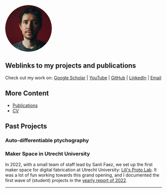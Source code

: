 <style>
@media (prefers-color-scheme: dark) {
  body {
    background-color: #1e1e1e;
    color: #f0f0f0;
  }

  a {
    color: #4dbbff;
  }

  h1, h2, h3, h4, h5, h6 {
    color: #f0f0f0;
  }

  pre, code {
    background-color: #2d2d2d;
    border: 1px solid #444;
  }

  strong {
    color: #f0f0f0;
  }
}
</style>

<img src="/assets/img/me.png" alt="Jacob Seifert" style="width: 150px; border-radius: 50%;">

## Weblinks to my projects and publications

Check out my work on: 
[Google Scholar](https://scholar.google.com/citations?user=Ag36EtoAAAAJ) | [YouTube](https://www.youtube.com/@JacobSeifert) | [GitHub](https://github.com/Duxon) | [LinkedIn](https://www.linkedin.com/in/jacob-seifert-458933152/) | [Email](mailto:derduxon+github.io@gmail.com)

## More Content

*   [Publications](/publications)
*   [CV](/assets/pdf/CV.pdf)

## Past Projects
### Auto-differentiable ptychography

### Maker Space in Utrecht University
In 2022, with a small team of staff lead by Sanli Faez, we set up the first maker space for digital fabrication at Utrecht University: [Lili's Proto Lab](https://www.uu.nl/en/research/lilis-proto-lab). It was a lot of fun working towards this grand opening, and I documented the first wave of (student) projects in the [yearly report of 2022](https://github.com/LilisProtoLab/LPL_yearly_report_2022/blob/main/LPL_report_2022.pdf).

---


